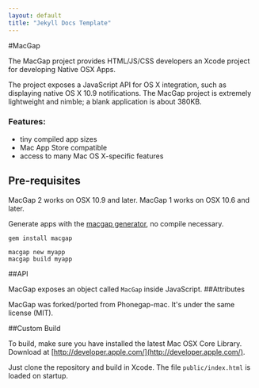 ```yaml
---
layout: default
title: "Jekyll Docs Template"
---
```


#MacGap

The MacGap project provides HTML/JS/CSS developers an Xcode project for developing Native OSX Apps.

The project exposes a JavaScript API for OS X integration, such as displaying native OS X 10.9 notifications. The MacGap project is extremely lightweight and nimble; a blank application is about 380KB.

### Features:
* tiny compiled app sizes
* Mac App Store compatible
* access to many Mac OS X-specific features

## Pre-requisites

MacGap 2 works on OSX 10.9 and later. MacGap 1 works on OSX 10.6 and later.

Generate apps with the [macgap generator](http://github.com/maccman/macgap-rb), no compile necessary.

    gem install macgap

    macgap new myapp
    macgap build myapp

##API

MacGap exposes an object called `MacGap` inside JavaScript.
##Attributes

MacGap was forked/ported from Phonegap-mac. It's under the same license (MIT).

##Custom Build

To build, make sure you have installed the latest Mac OSX Core Library. Download at [http://developer.apple.com/](http://developer.apple.com/).

Just clone the repository and build in Xcode. The file `public/index.html` is loaded on startup.
